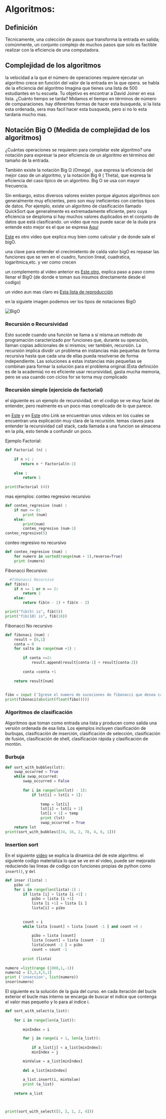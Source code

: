# Algoritmos: 

## Definición
Técnicamente, una colección de pasos que transforma la entrada en salida; comúnmente, un conjunto complejo de muchos pasos que solo es factible realizar con la eficiencia de una computadora.

## Complejidad de los algoritmos
la velocidad a la que el número de operaciones requiere ejecutar un algoritmo crece en función del valor de la entrada en la que opera.
se habla de la eficiencia del algoritmo
Imagina que tienes una lista de 500 estudiantes en tu escuela.
Tu objetivo es encontrar a David Joiner en esa lista.
¿Cuánto tiempo se tarda?
Midamos el tiempo en términos de número de comparaciones.
hay diferentes formas de hacer esta busqueda, si la lista esta ordenada, sera mas facil hacer esta busqueda, pero si no  lo esta tardaria mucho mas.

## Notación Big O (Medida de complejidad de los algoritmos)
¿Cuántas operaciones se requieren para completar este algoritmo?
 una notación para expresar la peor eficiencia de un algoritmo en términos del tamaño de la entrada.

También existe la notación Big Ω (Omega) , que expresa la eficiencia del mejor caso de un algoritmo, y la notación Big θ ( Theta), que expresa la eficiencia del caso típico de un algoritmo. Big O se usa con mayor frecuencia.

Sin embargo, estos diversos valores existen porque algunos algoritmos son generalmente muy eficientes, pero son muy ineficientes con ciertos tipos de datos. Por ejemplo, existe un algoritmo de clasificación llamado QuickSort que generalmente es extremadamente eficiente, pero cuya eficiencia se desploma si hay muchos valores duplicados en el conjunto de datos que está clasificando.
un video que nos puede sacar de la duda pra entende esto mejor es el que  se expresa [Aquí](https://www.youtube.com/watch?v=HEISXs0wYlM&t=3s)

[Este](https://www.youtube.com/watch?v=HdZbPqYKafU) es otro video que explica muy bien como calcular y de donde sale el bigO.

una clave para entender el crecimietento de calda valor bigO es repasar las funciones que se ven en el  cuadro, funcion lineal, cuadratica, logaritmica,etc. y ver como crecen

un complemento al video anterior es [Este otro](https://www.youtube.com/watch?v=Sibd8jSTdUQ),  explica paso a paso como llenar el BigO (de donde e toman sus insumos  directamente desde el codigo)

un video aun mas claro es [Esta lista de reproducción](https://www.youtube.com/watch?v=vEbgtkA4Ums)

en la siguiete imagen podemos ver los tipos de notaciones BigO






 

![BigO](/imagenes/Big%20O.png)



### Recursión  o Recursividad
Esto sucede cuando una función se llama a sí misma.un método de programación caracterizado por funciones que, durante su operación, llaman copias adicionales de sí mismos; ver también, recursión. La recursión implica dividir un problema en instancias más pequeñas de forma recursiva hasta que cada una de ellas pueda resolverse de forma independiente. Las soluciones a estas instancias más pequeñas se combinan para formar la solución para el problema original.(Esta definición es de la academia)
no es eficiente usar recursividad, gasta mucha memoria, pero se usa cuando con ciclos for se torna muy complicado

### Recursión simple (ejercicio de factorial)
el siguiente es un ejemplo de recursividad, en el codigo se ve muy faciel de entender, pero realmente es un poco mas complicado de lo que parece.

en [Este](https://www.youtube.com/watch?v=vjjw8Xp8rII)  y en [Este](https://www.youtube.com/watch?time_continue=822&v=cIRzX8gEOf4) otro Link se encuentran unos videos en los cuales se encuentran una explicación muy clara de la recursión.
temas claves para entender la recursividad
call stack, cada llamada a una funcion se almacena en la pila, esto tiende a confundir un poco.

Ejemplo Factorial:

```python
def Factorial (n) :
    
    if n >1 :  
       return n * Factorial(n-1)        
    
    else :
        return 1
   
print(Factorial (4))
```
mas ejemplos:
conteo regresivo recursivo
```python
def conteo_regresivo (num) :
    if nun <= 0:
        print (num)
    else:
        print(num)
        conteo_regresivo (num-1)
conteo_regresivo(5)
```
conteo regresivo no  recursivo
```python
def conteo_regresivo (num) :
    for numero in sorted(range(num + 1),reverse=True)
    print (numero)
```
Fibonacci Recursivo:
```python
  #fibonacci Recursivo
def fib(n):    
    if n == 1 or n == 2:
        return 1   
    else:
        return fib(n - 1) + fib(n - 2)  

print("fib(5) is", fib(5))
print("fib(10) is", fib(10))
```
Fibonacci No recursivo
```python
def fibonaci (num) :
    result = [0,1]
    conta = 0
    for salto in range(num +1) :
              
        if conta >=2:            
            result.append(result[conta-1] + result[conta-2]) 
        
        conta =conta +1
        
    return result[num]
            
    
fibo = input ('Igrese el numero de suceciones de fibonacci que desea calcular: ')  
print(fibonaci(abs(int(float(fibo)))))  

```

### Algoritmos de clasificación
Algoritmos que toman como entrada una lista y producen como salida una versión ordenada de esa lista. Los ejemplos incluyen clasificación de burbujas, clasificación de inserción, clasificación de selección, clasificación de fusión, clasificación de shell, clasificación rápida y clasificación de montón.

### Burbuja

```python
def sort_with_bubbles(lst):    
    swap_occurred = True    
    while swap_occurred:        
        swap_occurred = False      
        
        for i in range(len(lst) - 1):            
            if lst[i] > lst[i + 1]:
                
                temp = lst[i]
                lst[i] = lst[i + 1]
                lst[i + 1] = temp
                print (lst)
                swap_occurred = True
    return lst
print(sort_with_bubbles([34, 16, 2, 78, 4, 6, 1]))
```

### Insertion sort
En el siguiente [video](https://www.youtube.com/watch?v=ROalU379l3U) se explica la dinamica del de este algoritmo. el siguiente codigo materializa lo que se ve en el video, puede ser mejorado reduciendo las lineas de codigo con funciones propias de python como `insert()`, y `del`

```python
def inser (lista) :
    pibo =0
    for i in range(len(lista)-1) :
        if lista [i] > lista [i +1] :
            pibo = lista [i +1]
            lista [i +1] = lista [i ]
            lista[i] = pibo
            
            
        count = i
        while lista [count] < lista [count -1 ] and count >0 :
            
            pibo = lista [count]
            lista [count] = lista [count - 1]
            lista[count -1 ] = pibo
            count = count -1
            
        print (lista)     
        
numero =list(range (1000,1,-1))
numero2 = [3,2,4,5,1]
print ('insersion', list(numero))
inser(numero) 
```

El siguiente es la solución de la guia del curso.
en cada iteración del bucle exterior el bucle mas interno se encarga de buscar el indice que contenga el valor mas pequeño y lo para al indice i.
```python
def sort_with_select(a_list):
    
    for i in range(len(a_list)):
        
        minIndex = i

        for j in range(i + 1, len(a_list)):
                     
            if a_list[j] < a_list[minIndex]:
            minIndex = j

        minValue = a_list[minIndex]
        
        del a_list[minIndex]
        
        a_list.insert(i, minValue)
        print (a_list)
    
    return a_list
	


print(sort_with_select([5, 3, 1, 2, 4]))

```

